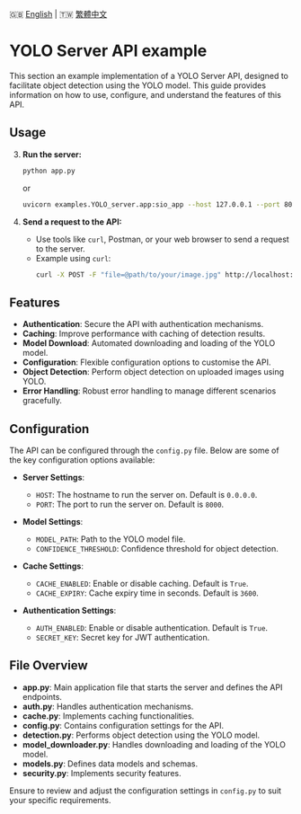 🇬🇧 [English](./README.md) | 🇹🇼 [繁體中文](./README-zh-tw.md)

# YOLO Server API example

This section an example implementation of a YOLO Server API, designed to facilitate object detection using the YOLO model. This guide provides information on how to use, configure, and understand the features of this API.

## Usage

3. **Run the server:**
    ```sh
    python app.py
    ```

    or

    ```sh
    uvicorn examples.YOLO_server.app:sio_app --host 127.0.0.1 --port 8000
    ```

4. **Send a request to the API:**
    - Use tools like `curl`, Postman, or your web browser to send a request to the server.
    - Example using `curl`:
        ```sh
        curl -X POST -F "file=@path/to/your/image.jpg" http://localhost:8000/detect
        ```

## Features

- **Authentication**: Secure the API with authentication mechanisms.
- **Caching**: Improve performance with caching of detection results.
- **Model Download**: Automated downloading and loading of the YOLO model.
- **Configuration**: Flexible configuration options to customise the API.
- **Object Detection**: Perform object detection on uploaded images using YOLO.
- **Error Handling**: Robust error handling to manage different scenarios gracefully.

## Configuration

The API can be configured through the `config.py` file. Below are some of the key configuration options available:

- **Server Settings**:
  - `HOST`: The hostname to run the server on. Default is `0.0.0.0`.
  - `PORT`: The port to run the server on. Default is `8000`.

- **Model Settings**:
  - `MODEL_PATH`: Path to the YOLO model file.
  - `CONFIDENCE_THRESHOLD`: Confidence threshold for object detection.

- **Cache Settings**:
  - `CACHE_ENABLED`: Enable or disable caching. Default is `True`.
  - `CACHE_EXPIRY`: Cache expiry time in seconds. Default is `3600`.

- **Authentication Settings**:
  - `AUTH_ENABLED`: Enable or disable authentication. Default is `True`.
  - `SECRET_KEY`: Secret key for JWT authentication.

## File Overview

- **app.py**: Main application file that starts the server and defines the API endpoints.
- **auth.py**: Handles authentication mechanisms.
- **cache.py**: Implements caching functionalities.
- **config.py**: Contains configuration settings for the API.
- **detection.py**: Performs object detection using the YOLO model.
- **model_downloader.py**: Handles downloading and loading of the YOLO model.
- **models.py**: Defines data models and schemas.
- **security.py**: Implements security features.

Ensure to review and adjust the configuration settings in `config.py` to suit your specific requirements.
